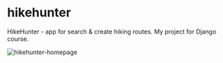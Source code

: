 
# hikehunter
HikeHunter - app for search &amp; create hiking routes. My project for Django course.

![hikehunter-homepage](https://user-images.githubusercontent.com/58269069/204574033-6ba448c5-2f99-4cfd-b5ca-c14f7e9f2c13.jpeg)
